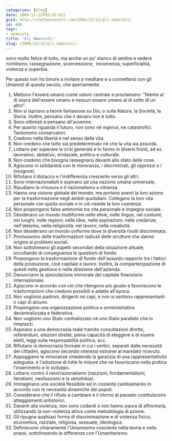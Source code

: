 ```yaml
---
categories: [blog]
date: 2006-12-12T03:32:01Z
guid: http://stefanocecere.com/2006/12/12/gli-umanisti/
id: 468
tags:
- umanista
title: 'Gli Umanisti:'
slug: /2006/12/12/gli-umanisti/
---
```


sono molto felice di tutto, ma anche un po' stanco di sentire e vedere nichilismo, rassegnazione, sconnessione,  incoerenza, superficialità, violenza e superbia.

Per questo non ho timore a invitare a meditare e a connettersi con gli Umanisti di questo secolo, che apertamente:

  1. Mettono l'essere umano come valore centrale e proclamano: "Niente al di sopra dell'essere umano e nessun essere umano al di sotto di un altro".
  2. Non si ispirano a teorie fantasiose su Dio, o sulla Natura, la Società, la Storia. Inoltre, pensano che il denaro non è tutto.
  3. Sono ottimisti e pensano all'avvenire.
  4. Per quanto riguarda il futuro, non sono né ingenui, né catastrofici. Tantomeno conservatori.
  5. Credono nella libertà e nel senso della vita.
  6. Non credono che tutto sia predeterminato né che la vita sia assurda.
  7. Lottano per superare la crisi generale e lo fanno in diversi fronti, ad es. lavorativo, abitativo, sindacale, politico e culturale.
  8. Non credono che bisogna rassegnarsi davanti allo stato delle cose.
  9. Agiscono in solidarietà con le minoranze, i discriminati, gli oppressi e i bisognosi.
 10. Rifiutano il distacco e l'indifferenza crescente verso gli altri.
 11. Sono internazionalisti e aspirano ad una nazione umana universale.
 12. Ripudiano la chiusura e il nazionalismo a oltranza.
 13. Hanno una visione globale del mondo, ma portano avanti la loro azione per la trasformazione negli ambiti quotidiani. Collegano la loro vita personale con quella sociale e in ciò risiede la loro coerenza.
 14. Non propongono false antinomie tra vita personale e impegno sociale.
 15. Desiderano un mondo multiforme nelle etnie, nelle lingue, nei costumi; nei luoghi, nelle regioni; nelle idee, nelle aspirazioni; nelle credenze, nell'ateismo, nella religiosità; nel lavoro; nella creatività.
 16. Non desiderano un mondo uniforme dove la diversità risulti discriminata.
 17. Promuovono delle trasformazioni radicali delle strutture che danno origine ai problemi sociali.
 18. Non sottolineano gli aspetti secondari della situazione attuale, occultando di conseguenza le questioni di fondo.
 19. Propongono la trasformazione di fondo dell'assurdo rapporto tra i fattori della produzione, cioé capitale e lavoro. Inoltre, la compartecipazione di questi nella gestione e nella direzione dell'azienda.
 20. Denunciano la speculazione immorale del capitale finanziario internazionale.
 21. Agiscono in accordo con ciò che ritengono più giusto e favoriscono le trasformazioni che credono possibili e adatte all'epoca.
 22. Non vogliono padroni, dirigenti né capi, e non si sentono rappresentanti o capi di alcuno.
 23. Propongono una organizzazione politica e amministrativa decentralizzata e federativa.
 24. Non vogliono uno Stato centralizzato né uno Stato parallelo che lo rimpiazzi.
 25. Aspirano a una democrazia reale tramite consultazioni dirette, referendum, elezioni dirette, piena capacità di eleggere e di essere eletti, leggi sulla responsabilità politica, ecc.
 26. Rifiutano la democrazia formale in cui i vertici, separati dalle necessità dei cittadini, agiscono secondo interessi estranei al mandato ricevuto.
 27. Appoggiano le minoranze chiedendo la garanzia di una rappresentatività adeguata, e l'adozione di tutte le misure che ne favoriscano nella pratica l'inserimento e lo sviluppo.
 28. Lottano contro il neoirrazionalismo (razzismi, fondamentalismi, fanatismi, neofascismi e la xenofobia).
 29. Immaginano una società flessibile ed in costante cambiamento in accordo con le necessità dinamiche dei popoli.
 30. Considerano che il rifiuto a cambiare e il ritorno al passato costituiscono atteggiamenti antistorici.
 31. Davanti alla violenza, non sono codardi e non hanno paura di affrontarla, utilizzando la non-violenza attiva come metodologia di azione.
 32. Gli ripugna qualsiasi forma di discriminazione e di violenza fisica, economica, razziale, religiosa, sessuale, ideologica.
 33. Definiscono chiaramente l'Umanesimo cosciente nella teoria e nella prassi, sottolineando le differenze con l'Umanitarismo.
